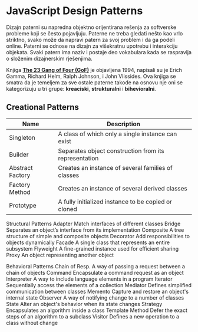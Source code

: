 # JavaScript Design Patterns

Dizajn paterni su napredna objektno orijentirana rešenja za softverske probleme koji se često pojavljuju. Paterne ne treba gledati nešto kao vrlo striktno, svako može da napravi patern za svoj problem i da ga podeli online. Paterni se odnose na dizajn za višekratnu upotrebu i interakciju objekata. Svaki patern ima naziv i postaje deo vokabulara kada se raspravlja o složenim dizajnerskim rješenjima.

Knjiga **[The 23 Gang of Four (GoF)](https://springframework.guru/gang-of-four-design-patterns/)** je objavljena 1994, napisali su je Erich Gamma, Richard Helm, Ralph Johnson, i John Vlissides. Ova knjiga se smatra da je temeljem za sve ostale paterne takođe na osnovu nje oni se kategorizuju u tri grupe: **kreaciski**, **strukturalni** i **bihevioralni**.


## Creational Patterns
  
| Name | Description |
| --- | --- |
| Singleton | A class of which only a single instance can exist |
| Builder | Separates object construction from its representation |
| Abstract Factory | Creates an instance of several families of classes |
| Factory Method | Creates an instance of several derived classes |
| Prototype | A fully initialized instance to be copied or cloned |


Structural Patterns
  Adapter	Match interfaces of different classes
  Bridge	Separates an object’s interface from its implementation
  Composite	A tree structure of simple and composite objects
  Decorator	Add responsibilities to objects dynamically
  Facade	A single class that represents an entire subsystem
  Flyweight	A fine-grained instance used for efficient sharing
  Proxy	An object representing another object

Behavioral Patterns
  Chain of Resp.	A way of passing a request between a chain of objects
  Command	Encapsulate a command request as an object
  Interpreter	A way to include language elements in a program
  Iterator	Sequentially access the elements of a collection
  Mediator	Defines simplified communication between classes
  Memento	Capture and restore an object's internal state
  Observer	A way of notifying change to a number of classes
  State	Alter an object's behavior when its state changes
  Strategy	Encapsulates an algorithm inside a class
  Template Method	Defer the exact steps of an algorithm to a subclass
  Visitor	Defines a new operation to a class without change
